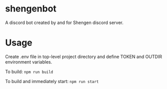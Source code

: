# shengenbot
A discord bot created by and for Shengen discord server.

# Usage
Create .env file in top-level project directory and define TOKEN and OUTDIR environment variables.

To build: `npm run build`

To build and immediately start: `npm run start`
